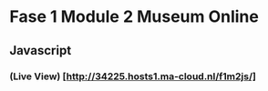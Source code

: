 # Fase 1 Module 2 Museum Online

## Javascript

### (Live View) [http://34225.hosts1.ma-cloud.nl/f1m2js/]